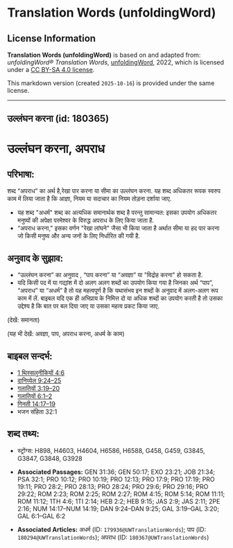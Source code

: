 # Translation Words (unfoldingWord)

## License Information

**Translation Words (unfoldingWord)** is based on and adapted from: _unfoldingWord® Translation Words_, [unfoldingWord](https://unfoldingword.org/utw), 2022, which is licensed under a [CC BY-SA 4.0 license](https://creativecommons.org/licenses/by-sa/4.0/legalcode.en).

This markdown version (created `2025-10-16`) is provided under the same license.



--------------------------------

## उल्लंघन करना (id: 180365)

उल्लंघन करना, अपराध
===================

परिभाषा:
--------

शब्द “अपराध” का अर्थ है,रेखा पार करना या सीमा का उल्लंघन करना. यह शब्द अधिकतर रूपक स्वरुप काम में लिया जाता है कि आज्ञा, नियम या सदाचार का नियम तोड़ना दर्शाया जाए.

* ​यह शब्द "अधर्म" शब्द का अत्यधिक समानार्थक शब्द है परन्तु सामान्यत: इसका उपयोग अधिकतर मनुष्यों की अपेक्षा परमेश्वर के विरुद्ध अपराध के लिए किया जाता है.
* “अपराध करना," इसका वर्णन "रेखा लांघने" जैसा भी किया जाता है अर्थात सीमा या हद पार करना जो किसी मनुष्य और अन्य जनों के लिए निर्धारित की गयी है.

अनुवाद के सुझाव:
----------------

* “उल्लंघन करना” का अनुवाद , “पाप करना” या “अवज्ञा” या "विद्रोह करना" हो सकता है.
* यदि किसी पद में या गद्यांश में दो अलग अलग शब्दों का उपयोग किया गया है जिनका अर्थ “पाप”, “अपराध” या “अधर्म” है तो यह महत्वपूर्ण है कि यथासंभव इन शब्दों के अनुवाद में अलग\-अलग रूप काम में लें. बाइबल यदि एक ही अभिप्राय के निमित्त दो या अधिक शब्दों का उपयोग करती है तो उसका उद्देश्य है कि बात पर बल दिया जाए या उसका महत्व प्रकट किया जाए.

(देखें: समानता)

(यह भी देखें: अवज्ञा, पाप, अपराध करना, अधर्म के काम)

बाइबल सन्दर्भ:
--------------

* [1 थिस्सलुनीकियों 4:6](https://ref.ly/1Thess0:0)
* [दानिय्येल 9:24–25](https://ref.ly/Dan9:24-Dan9:25)
* [गलातियों 3:19–20](https://ref.ly/Gal3:19-Gal3:20)
* [गलातियों 6:1–2](https://ref.ly/Gal6:1-Gal6:2)
* [गिनती 14:17–19](https://ref.ly/Num14:17-Num14:19)
* भजन संहिता 32:1

शब्द तथ्य:
----------

* स्ट्रोंग्स: H898, H4603, H4604, H6586, H6588, G458, G459, G3845, G3847, G3848, G3928

* **Associated Passages:** GEN 31:36; GEN 50:17; EXO 23:21; JOB 21:34; PSA 32:1; PRO 10:12; PRO 10:19; PRO 12:13; PRO 17:9; PRO 17:19; PRO 19:11; PRO 28:2; PRO 28:13; PRO 28:24; PRO 29:6; PRO 29:16; PRO 29:22; ROM 2:23; ROM 2:25; ROM 2:27; ROM 4:15; ROM 5:14; ROM 11:11; ROM 11:12; 1TH 4:6; 1TI 2:14; HEB 2:2; HEB 9:15; JAS 2:9; JAS 2:11; 2PE 2:16; NUM 14:17–NUM 14:19; DAN 9:24–DAN 9:25; GAL 3:19–GAL 3:20; GAL 6:1–GAL 6:2
* **Associated Articles:** अधर्म (ID: `179936@UWTranslationWords`); पाप (ID: `180294@UWTranslationWords`); अपराध (ID: `180367@UWTranslationWords`)

